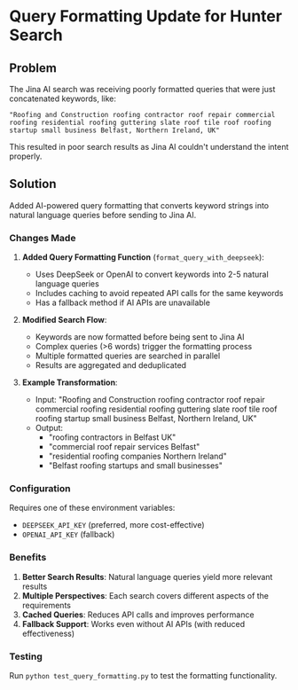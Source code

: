 # Query Formatting Update for Hunter Search

## Problem
The Jina AI search was receiving poorly formatted queries that were just concatenated keywords, like:
```
"Roofing and Construction roofing contractor roof repair commercial roofing residential roofing guttering slate roof tile roof roofing startup small business Belfast, Northern Ireland, UK"
```

This resulted in poor search results as Jina AI couldn't understand the intent properly.

## Solution
Added AI-powered query formatting that converts keyword strings into natural language queries before sending to Jina AI.

### Changes Made

1. **Added Query Formatting Function** (`format_query_with_deepseek`):
   - Uses DeepSeek or OpenAI to convert keywords into 2-5 natural language queries
   - Includes caching to avoid repeated API calls for the same keywords
   - Has a fallback method if AI APIs are unavailable

2. **Modified Search Flow**:
   - Keywords are now formatted before being sent to Jina AI
   - Complex queries (>6 words) trigger the formatting process
   - Multiple formatted queries are searched in parallel
   - Results are aggregated and deduplicated

3. **Example Transformation**:
   - Input: "Roofing and Construction roofing contractor roof repair commercial roofing residential roofing guttering slate roof tile roof roofing startup small business Belfast, Northern Ireland, UK"
   - Output:
     - "roofing contractors in Belfast UK"
     - "commercial roof repair services Belfast"
     - "residential roofing companies Northern Ireland"
     - "Belfast roofing startups and small businesses"

### Configuration
Requires one of these environment variables:
- `DEEPSEEK_API_KEY` (preferred, more cost-effective)
- `OPENAI_API_KEY` (fallback)

### Benefits
1. **Better Search Results**: Natural language queries yield more relevant results
2. **Multiple Perspectives**: Each search covers different aspects of the requirements
3. **Cached Queries**: Reduces API calls and improves performance
4. **Fallback Support**: Works even without AI APIs (with reduced effectiveness)

### Testing
Run `python test_query_formatting.py` to test the formatting functionality.